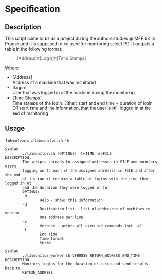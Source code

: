 # Specification
## Description  
This script came to be as a project during the authors studies @ MFF UK in Prague and it is supposed to be used for monitoring select PC. It outputs a table in the following format:  
> [Address]\t[Login]\t[Time Stamps]  

Where:
- [Address]  
Address of a machine that was monitored  
- [Login]  
User that was logged in at the machine during the monitoring  
- [Time Stamps]  
Time stamps of the login; Either: start and end time + duration of login OR start time and the information, that the user is still logged in at the end of monitoring  

## Usage  
Taken from:
`./labmonitor.sh -h`

```console
SYNTAX
        ./labmonitor.sh [OPTIONS] -t=TIME -d=FILE
DESCRIPTION
        The scripts spreads to assigned addresses in FILE and mointors users
        logging on to each of the assigned adresses in FILE and after the end
        of its run it returns a table of logins with the time they logged in at
        and the duration they were logged in for
        OPTIONS:
        -h
                Help - shows this information
        -d
                Destination list - list of addresses of machines to monitor
                One address per line
        -v
                Verbose - prints all executed commands (set -x)
        -t
                End time
                Time format:
                %H:%M

SYNTAX
        ./labmonitor_worker.sh VERBOSE RETURN_ADDRESS END_TIME
DESCRIPTION
        Monitors logins for the duration of a run and send results back to
        RETURN_ADDRESS
```
